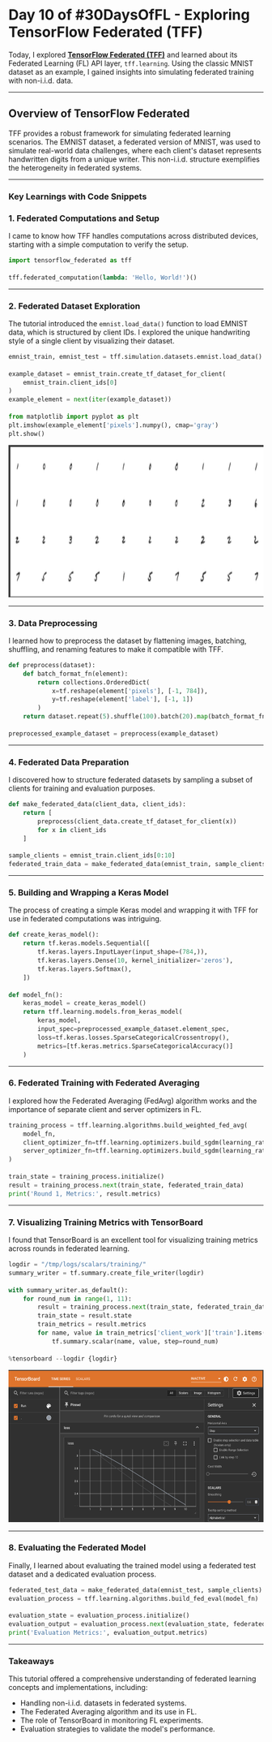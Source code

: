 # Day 10 of #30DaysOfFL - Exploring TensorFlow Federated (TFF)

Today, I explored [**TensorFlow Federated (TFF)**](https://www.tensorflow.org/federated/tutorials/federated_learning_for_image_classification) and learned about its Federated Learning (FL) API layer, `tff.learning`. Using the classic MNIST dataset as an example, I gained insights into simulating federated training with non-i.i.d. data.

---

## **Overview of TensorFlow Federated**

TFF provides a robust framework for simulating federated learning scenarios. The EMNIST dataset, a federated version of MNIST, was used to simulate real-world data challenges, where each client's dataset represents handwritten digits from a unique writer. This non-i.i.d. structure exemplifies the heterogeneity in federated systems.

---

### **Key Learnings with Code Snippets**

### **1. Federated Computations and Setup**
I came to know how TFF handles computations across distributed devices, starting with a simple computation to verify the setup.

```python
import tensorflow_federated as tff

tff.federated_computation(lambda: 'Hello, World!')()
```

---

### **2. Federated Dataset Exploration**
The tutorial introduced the `emnist.load_data()` function to load EMNIST data, which is structured by client IDs. I explored the unique handwriting style of a single client by visualizing their dataset.

```python
emnist_train, emnist_test = tff.simulation.datasets.emnist.load_data()

example_dataset = emnist_train.create_tf_dataset_for_client(
    emnist_train.client_ids[0]
)
example_element = next(iter(example_dataset))

from matplotlib import pyplot as plt
plt.imshow(example_element['pixels'].numpy(), cmap='gray')
plt.show()
```
<p align="center">
  <img src="../../assets/day10_1.png" alt="Federated Learning Diagram" height="300" width="600">
</p>

---

### **3. Data Preprocessing**
I learned how to preprocess the dataset by flattening images, batching, shuffling, and renaming features to make it compatible with TFF.

```python
def preprocess(dataset):
    def batch_format_fn(element):
        return collections.OrderedDict(
            x=tf.reshape(element['pixels'], [-1, 784]),
            y=tf.reshape(element['label'], [-1, 1])
        )
    return dataset.repeat(5).shuffle(100).batch(20).map(batch_format_fn).prefetch(10)

preprocessed_example_dataset = preprocess(example_dataset)
```

---

### **4. Federated Data Preparation**
I discovered how to structure federated datasets by sampling a subset of clients for training and evaluation purposes.

```python
def make_federated_data(client_data, client_ids):
    return [
        preprocess(client_data.create_tf_dataset_for_client(x))
        for x in client_ids
    ]

sample_clients = emnist_train.client_ids[0:10]
federated_train_data = make_federated_data(emnist_train, sample_clients)
```

---

### **5. Building and Wrapping a Keras Model**
The process of creating a simple Keras model and wrapping it with TFF for use in federated computations was intriguing.

```python
def create_keras_model():
    return tf.keras.models.Sequential([
        tf.keras.layers.InputLayer(input_shape=(784,)),
        tf.keras.layers.Dense(10, kernel_initializer='zeros'),
        tf.keras.layers.Softmax(),
    ])

def model_fn():
    keras_model = create_keras_model()
    return tff.learning.models.from_keras_model(
        keras_model,
        input_spec=preprocessed_example_dataset.element_spec,
        loss=tf.keras.losses.SparseCategoricalCrossentropy(),
        metrics=[tf.keras.metrics.SparseCategoricalAccuracy()]
    )
```

---

### **6. Federated Training with Federated Averaging**
I explored how the Federated Averaging (FedAvg) algorithm works and the importance of separate client and server optimizers in FL.

```python
training_process = tff.learning.algorithms.build_weighted_fed_avg(
    model_fn,
    client_optimizer_fn=tff.learning.optimizers.build_sgdm(learning_rate=0.02),
    server_optimizer_fn=tff.learning.optimizers.build_sgdm(learning_rate=1.0)
)

train_state = training_process.initialize()
result = training_process.next(train_state, federated_train_data)
print('Round 1, Metrics:', result.metrics)
```

---

### **7. Visualizing Training Metrics with TensorBoard**
I found that TensorBoard is an excellent tool for visualizing training metrics across rounds in federated learning.

```python
logdir = "/tmp/logs/scalars/training/"
summary_writer = tf.summary.create_file_writer(logdir)

with summary_writer.as_default():
    for round_num in range(1, 11):
        result = training_process.next(train_state, federated_train_data)
        train_state = result.state
        train_metrics = result.metrics
        for name, value in train_metrics['client_work']['train'].items():
            tf.summary.scalar(name, value, step=round_num)

%tensorboard --logdir {logdir}
```

<p align="center">
  <img src="../../assets/day10_2.png" alt="Federated Learning Diagram" height="300" width="600">
</p>

---

### **8. Evaluating the Federated Model**
Finally, I learned about evaluating the trained model using a federated test dataset and a dedicated evaluation process.

```python
federated_test_data = make_federated_data(emnist_test, sample_clients)
evaluation_process = tff.learning.algorithms.build_fed_eval(model_fn)

evaluation_state = evaluation_process.initialize()
evaluation_output = evaluation_process.next(evaluation_state, federated_test_data)
print('Evaluation Metrics:', evaluation_output.metrics)
```

---

### **Takeaways**
This tutorial offered a comprehensive understanding of federated learning concepts and implementations, including:
- Handling non-i.i.d. datasets in federated systems.
- The Federated Averaging algorithm and its use in FL.
- The role of TensorBoard in monitoring FL experiments.
- Evaluation strategies to validate the model's performance.


